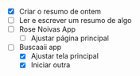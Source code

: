 - [x] Criar o resumo de ontem
- [ ] Ler e escrever um resumo de algo
- [ ] Rose Noivas App
	- [ ] Ajustar página principal
- [ ] Buscaaii app
	- [x] Ajustar tela principal
	- [x] Iniciar outra